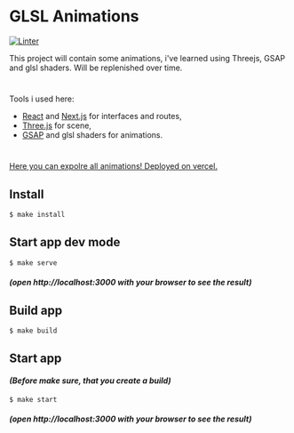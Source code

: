 # GLSL Animations

[![Linter](https://github.com/kaamosdao/glsl-animation-cases/actions/workflows/linter.yml/badge.svg)](https://github.com/kaamosdao/glsl-animation-cases/actions/workflows/linter.yml)

This project will contain some animations, i've learned using Threejs, GSAP and glsl shaders. Will be replenished over time.

#

Tools i used here:

- [React](https://react.dev/) and [Next.js](https://nextjs.org/) for interfaces and routes,
- [Three.js](https://threejs.org/) for scene,
- [GSAP](https://greensock.com/) and glsl shaders for animations.

#

[Here you can expolre all animations! Deployed on vercel.](https://glsl-animation-cases.vercel.app/)

## Install

```sh
$ make install
```

## Start app dev mode

```
$ make serve
```

#### _(open http://localhost:3000 with your browser to see the result)_

## Build app

```
$ make build
```

## Start app

#### _(Before make sure, that you create a build)_

```
$ make start
```

#### _(open http://localhost:3000 with your browser to see the result)_
